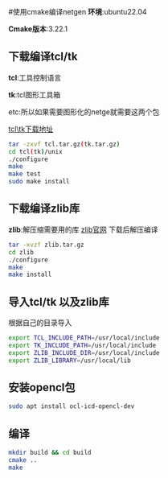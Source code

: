 #使用cmake编译netgen
**环境**:ubuntu22.04

**Cmake版本**:3.22.1

## 下载编译tcl/tk
**tcl**:工具控制语言

**tk**:tcl图形工具箱

etc:所以如果需要图形化的netge就需要这两个包

[tcl\tk下载地址](http://www.tcl.tk/software/tcltk/download.html)

```bash
tar -zxvf tcl.tar.gz(tk.tar.gz)
cd tcl(tk)/unix
./configure
make
make test
sudo make install
```


## 下载编译zlib库
**zlib**:解压缩需要用的库
[zlib官网](www.zlib.net)
下载后解压编译
```bash
tar -xvzf zlib.tar.gz
cd zlib
./configure
make 
make install
```

## 导入tcl/tk 以及zlib库
根据自己的目录导入
```bash
export TCL_INCLUDE_PATH=/usr/local/include
export TK_INCLUDE_PATH=/usr/local/include
export ZLIB_INCLUDE_DIR=/usr/local/include
export ZLIB_LIBRARY=/usr/local/lib
```

## 安装opencl包

```bash
sudo apt install ocl-icd-opencl-dev
```

## 编译
```bash
mkdir build && cd build
cmake ..
make 
```

